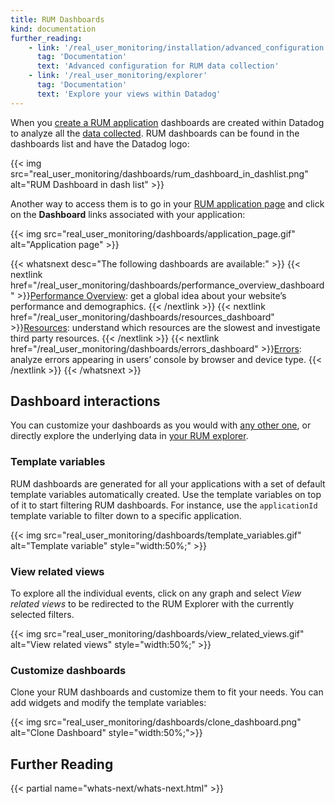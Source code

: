 ```yaml
---
title: RUM Dashboards
kind: documentation
further_reading:
    - link: '/real_user_monitoring/installation/advanced_configuration'
      tag: 'Documentation'
      text: 'Advanced configuration for RUM data collection'
    - link: '/real_user_monitoring/explorer'
      tag: 'Documentation'
      text: 'Explore your views within Datadog'
---
```


When you [create a RUM application][1] dashboards are created within Datadog to analyze all the [data collected][2]. RUM dashboards can be found in the dashboards list and have the Datadog logo:

{{< img src="real_user_monitoring/dashboards/rum_dashboard_in_dashlist.png" alt="RUM Dashboard in dash list" >}}

Another way to access them is to go in your [RUM application page][3] and click on the **Dashboard** links associated with your application:

{{< img src="real_user_monitoring/dashboards/application_page.gif" alt="Application page" >}}

{{< whatsnext desc="The following dashboards are available:" >}}
  {{< nextlink href="/real_user_monitoring/dashboards/performance_overview_dashboard" >}}<u>Performance Overview</u>: get a global idea about your website’s performance and demographics. {{< /nextlink >}}
  {{< nextlink href="/real_user_monitoring/dashboards/resources_dashboard" >}}<u>Resources</u>: understand which resources are the slowest and investigate third party resources. {{< /nextlink >}}
  {{< nextlink href="/real_user_monitoring/dashboards/errors_dashboard" >}}<u>Errors</u>: analyze errors appearing in users’ console by browser and device type. {{< /nextlink >}}
{{< /whatsnext >}}

## Dashboard interactions

You can customize your dashboards as you would with [any other one][4], or directly explore the underlying data in [your RUM explorer][2].

### Template variables

RUM dashboards are generated for all your applications with a set of default template variables automatically created. Use the template variables on top of it to start filtering RUM dashboards. For instance, use the `applicationId` template variable to filter down to a specific application.

{{< img src="real_user_monitoring/dashboards/template_variables.gif" alt="Template variable" style="width:50%;" >}}

### View related views

To explore all the individual events, click on any graph and select _View related views_ to be redirected to the RUM Explorer with the currently selected filters.

{{< img src="real_user_monitoring/dashboards/view_related_views.gif" alt="View related views" style="width:50%;" >}}

### Customize dashboards

Clone your RUM dashboards and customize them to fit your needs. You can add widgets and modify the template variables:

{{< img src="real_user_monitoring/dashboards/clone_dashboard.png" alt="Clone Dashboard" style="width:50%;">}}

## Further Reading

{{< partial name="whats-next/whats-next.html" >}}

[1]: /real_user_monitoring/installation
[2]: /real_user_monitoring/data_collected
[3]: https://app.datadoghq.com/rum/list
[4]: /dashboards
